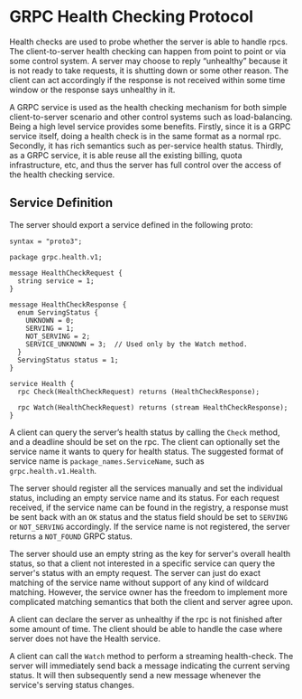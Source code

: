 # GRPC Health Checking Protocol

Health checks are used to probe whether the server is able to handle rpcs. The
client-to-server health checking can happen from point to point or via some
control system. A server may choose to reply “unhealthy” because it
is not ready to take requests, it is shutting down or some other reason.
The client can act accordingly if the response is not received within some time
window or the response says unhealthy in it.

A GRPC service is used as the health checking mechanism for both simple
client-to-server scenario and other control systems such as load-balancing.
Being a high
level service provides some benefits. Firstly, since it is a GRPC service
itself, doing a health check is in the same format as a normal rpc. Secondly,
it has rich semantics such as per-service health status. Thirdly, as a GRPC
service, it is able reuse all the existing billing, quota infrastructure, etc,
and thus the server has full control over the access of the health checking
service.

## Service Definition

The server should export a service defined in the following proto:

```
syntax = "proto3";

package grpc.health.v1;

message HealthCheckRequest {
  string service = 1;
}

message HealthCheckResponse {
  enum ServingStatus {
    UNKNOWN = 0;
    SERVING = 1;
    NOT_SERVING = 2;
    SERVICE_UNKNOWN = 3;  // Used only by the Watch method.
  }
  ServingStatus status = 1;
}

service Health {
  rpc Check(HealthCheckRequest) returns (HealthCheckResponse);

  rpc Watch(HealthCheckRequest) returns (stream HealthCheckResponse);
}
```

A client can query the server’s health status by calling the `Check` method, and
a deadline should be set on the rpc. The client can optionally set the service
name it wants to query for health status. The suggested format of service name
is `package_names.ServiceName`, such as `grpc.health.v1.Health`.

The server should register all the services manually and set
the individual status, including an empty service name and its status. For each
request received, if the service name can be found in the registry,
a response must be sent back with an `OK` status and the status field should be
set to `SERVING` or `NOT_SERVING` accordingly. If the service name is not
registered, the server returns a `NOT_FOUND` GRPC status.

The server should use an empty string as the key for server's
overall health status, so that a client not interested in a specific service can
query the server's status with an empty request. The server can just do exact
matching of the service name without support of any kind of wildcard matching.
However, the service owner has the freedom to implement more complicated
matching semantics that both the client and server agree upon.

A client can declare the server as unhealthy if the rpc is not finished after
some amount of time. The client should be able to handle the case where server
does not have the Health service.

A client can call the `Watch` method to perform a streaming health-check.
The server will immediately send back a message indicating the current
serving status. It will then subsequently send a new message whenever
the service's serving status changes.
